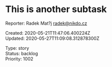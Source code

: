 # This is another subtask

Reporter: Radek Mat?j <radek@nikdo.cz>  

Created: 2020-05-21T11:47:06.400224Z  
Updated: 2020-05-27T11:09:08.312878300Z

Type: story  
Status: backlog  
Priority: 1002
